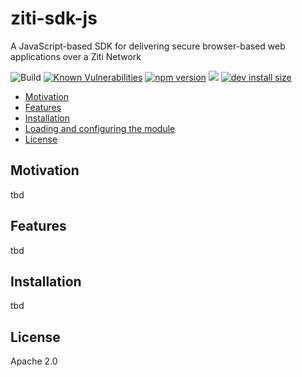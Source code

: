 ziti-sdk-js
===================

A JavaScript-based SDK for delivering secure browser-based web applications over a Ziti Network

![Build](https://github.com/openziti/ziti-sdk-js/workflows/Build/badge.svg?branch=master)
[![Known Vulnerabilities](https://snyk.io/test/npm/@openziti/ziti-sdk-js/0.4.1/badge.svg)](https://snyk.io/test/npm/@openziti/ziti-sdk-js/0.4.1)
[![npm version][npm-image]][npm-url]
[![](https://data.jsdelivr.com/v1/package/npm/@openziti/ziti-sdk-js/badge?style=rounded)](https://www.jsdelivr.com/package/npm/@openziti/ziti-sdk-js)
[![dev install size][install-size-image]][install-size-url]




<!-- TOC -->

- [Motivation](#motivation)
- [Features](#features)
- [Installation](#installation)
- [Loading and configuring the module](#loading-and-configuring-the-module)
- [License](#license)

<!-- /TOC -->


## Motivation

tbd

## Features

tbd

## Installation

tbd

## License

Apache 2.0



[npm-image]: https://flat.badgen.net/npm/v/@openziti/ziti-sdk-js
[npm-url]: https://www.npmjs.com/package/@openziti/ziti-sdk-js
[install-size-image]: https://flat.badgen.net/packagephobia/install/@openziti/ziti-sdk-js
[install-size-url]: https://packagephobia.now.sh/result?p=@openziti/ziti-sdk-js
